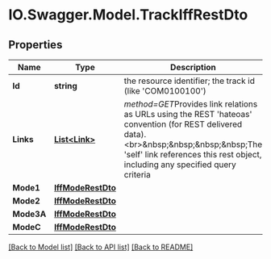 # IO.Swagger.Model.TrackIffRestDto
## Properties

Name | Type | Description | Notes
------------ | ------------- | ------------- | -------------
**Id** | **string** | the resource identifier; the track id (like &#x27;COM0100100&#x27;) | [optional] 
**Links** | [**List&lt;Link&gt;**](Link.md) | *method&#x3D;GET*Provides link relations as URLs using the REST &#x27;hateoas&#x27; convention (for REST delivered data).&lt;br&gt;&amp;nbsp;&amp;nbsp;&amp;nbsp;&amp;nbsp;The &#x27;self&#x27; link references this rest object, including any specified query criteria | [optional] 
**Mode1** | [**IffModeRestDto**](IffModeRestDto.md) |  | [optional] 
**Mode2** | [**IffModeRestDto**](IffModeRestDto.md) |  | [optional] 
**Mode3A** | [**IffModeRestDto**](IffModeRestDto.md) |  | [optional] 
**ModeC** | [**IffModeRestDto**](IffModeRestDto.md) |  | [optional] 

[[Back to Model list]](../README.md#documentation-for-models) [[Back to API list]](../README.md#documentation-for-api-endpoints) [[Back to README]](../README.md)

